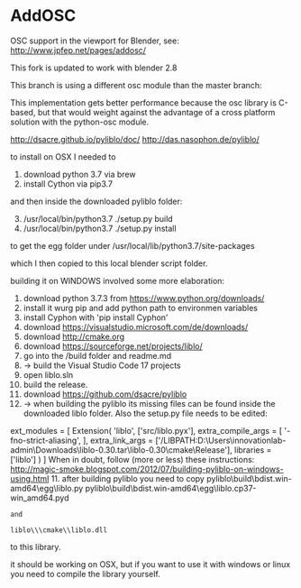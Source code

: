 # AddOSC
OSC support in the viewport for Blender, see: http://www.jpfep.net/pages/addosc/

This fork is updated to work with blender 2.8

This branch is using a different osc module than the master branch:

This implementation gets better performance because the osc library is C-based, but that would weight against the advantage of a cross platform solution with the python-osc module.

http://dsacre.github.io/pyliblo/doc/
http://das.nasophon.de/pyliblo/

to install on OSX I needed to 

1. download python 3.7 via brew
2. install Cython via pip3.7

and then inside the downloaded pyliblo folder:

3. /usr/local/bin/python3.7 ./setup.py build
4. /usr/local/bin/python3.7 ./setup.py install

to get the egg folder under /usr/local/lib/python3.7/site-packages

which I then copied to this local blender script folder.

building it on WINDOWS involved some more elaboration:

1. download python 3.7.3 from https://www.python.org/downloads/
2. install it wurg pip and add python path to environmen variables
3. install Cyphon with 'pip install Cyphon'
4. download https://visualstudio.microsoft.com/de/downloads/
4. download http://cmake.org
4. download https://sourceforge.net/projects/liblo/
5. go into the /build folder and readme.md
6. -> build the Visual Studio Code 17 projects
7. open liblo.sln
8. build the release.
9. download https://github.com/dsacre/pyliblo
10. -> when building the pyliblo its missing files can be found inside the downloaded liblo folder.
Also the setup.py file needs to be edited:

ext_modules = [
    Extension(
        'liblo',
        ['src/liblo.pyx'],
        extra_compile_args = [
            '-fno-strict-aliasing',
        ],
        extra_link_args = ['/LIBPATH:D:\\Users\\innovationlab-admin\\Downloads\\liblo-0.30.tar\\liblo-0.30\\cmake\\Release'],
        libraries = ['liblo']
    )
]
When in doubt, follow (more or less) these instructions: http://magic-smoke.blogspot.com/2012/07/building-pyliblo-on-windows-using.html
11. after building pyliblo you need to copy 
    pyliblo\\build\\bdist.win-amd64\\egg\\liblo.py
    pyliblo\\build\\bdist.win-amd64\\egg\\liblo.cp37-win_amd64.pyd

    and

    liblo\\\cmake\\liblo.dll

to this library.
    


it should be working on OSX, but if you want to use it with windows or linux you need to compile the library yourself.
